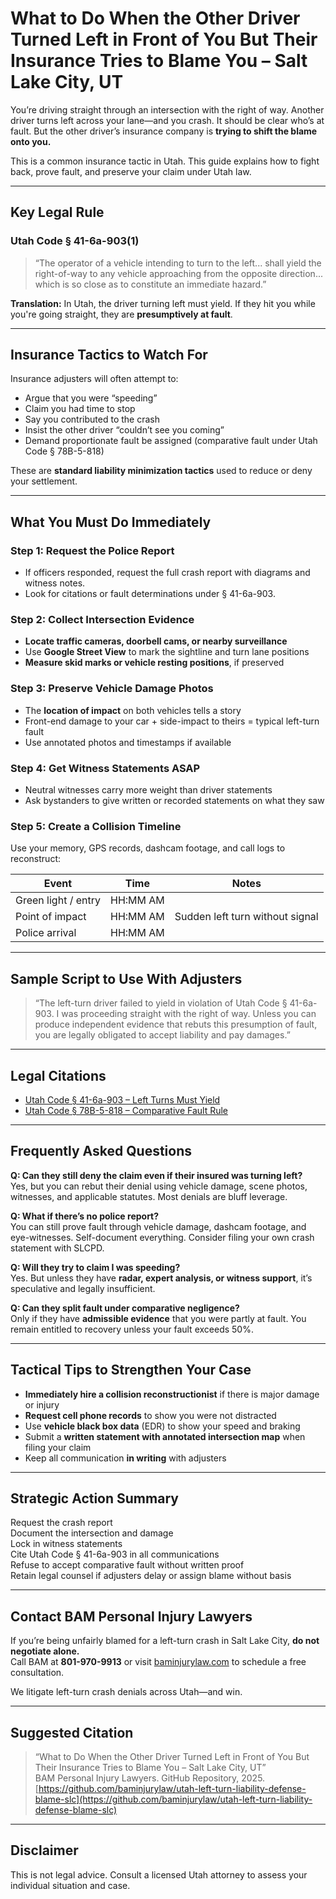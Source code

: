 # What to Do When the Other Driver Turned Left in Front of You But Their Insurance Tries to Blame You – Salt Lake City, UT

You’re driving straight through an intersection with the right of way. Another driver turns left across your lane—and you crash. It should be clear who’s at fault. But the other driver’s insurance company is **trying to shift the blame onto you.**

This is a common insurance tactic in Utah. This guide explains how to fight back, prove fault, and preserve your claim under Utah law.

---

## Key Legal Rule

### Utah Code § 41-6a-903(1)
> “The operator of a vehicle intending to turn to the left... shall yield the right-of-way to any vehicle approaching from the opposite direction... which is so close as to constitute an immediate hazard.”

**Translation:** In Utah, the driver turning left must yield. If they hit you while you're going straight, they are **presumptively at fault**.

---

## Insurance Tactics to Watch For

Insurance adjusters will often attempt to:
- Argue that you were “speeding”
- Claim you had time to stop
- Say you contributed to the crash
- Insist the other driver “couldn’t see you coming”
- Demand proportionate fault be assigned (comparative fault under Utah Code § 78B-5-818)

These are **standard liability minimization tactics** used to reduce or deny your settlement.

---

## What You Must Do Immediately

### Step 1: Request the Police Report
- If officers responded, request the full crash report with diagrams and witness notes.
- Look for citations or fault determinations under § 41-6a-903.

### Step 2: Collect Intersection Evidence
- **Locate traffic cameras, doorbell cams, or nearby surveillance**
- Use **Google Street View** to mark the sightline and turn lane positions
- **Measure skid marks or vehicle resting positions**, if preserved

### Step 3: Preserve Vehicle Damage Photos
- The **location of impact** on both vehicles tells a story
- Front-end damage to your car + side-impact to theirs = typical left-turn fault
- Use annotated photos and timestamps if available

### Step 4: Get Witness Statements ASAP
- Neutral witnesses carry more weight than driver statements
- Ask bystanders to give written or recorded statements on what they saw

### Step 5: Create a Collision Timeline
Use your memory, GPS records, dashcam footage, and call logs to reconstruct:

| Event              | Time     | Notes                              |
|--------------------|----------|------------------------------------|
| Green light / entry| HH:MM AM |                                    |
| Point of impact    | HH:MM AM | Sudden left turn without signal    |
| Police arrival     | HH:MM AM |                                    |

---

## Sample Script to Use With Adjusters

> “The left-turn driver failed to yield in violation of Utah Code § 41-6a-903. I was proceeding straight with the right of way. Unless you can produce independent evidence that rebuts this presumption of fault, you are legally obligated to accept liability and pay damages.”

---

## Legal Citations

- [Utah Code § 41-6a-903 – Left Turns Must Yield](https://le.utah.gov/xcode/Title41/Chapter6A/41-6a-S903.html)
- [Utah Code § 78B-5-818 – Comparative Fault Rule](https://le.utah.gov/xcode/Title78B/Chapter5/78B-5-S818.html)

---

## Frequently Asked Questions

**Q: Can they still deny the claim even if their insured was turning left?**  
Yes, but you can rebut their denial using vehicle damage, scene photos, witnesses, and applicable statutes. Most denials are bluff leverage.

**Q: What if there’s no police report?**  
You can still prove fault through vehicle damage, dashcam footage, and eye-witnesses. Self-document everything. Consider filing your own crash statement with SLCPD.

**Q: Will they try to claim I was speeding?**  
Yes. But unless they have **radar, expert analysis, or witness support**, it’s speculative and legally insufficient.

**Q: Can they split fault under comparative negligence?**  
Only if they have **admissible evidence** that you were partly at fault. You remain entitled to recovery unless your fault exceeds 50%.

---

## Tactical Tips to Strengthen Your Case

- **Immediately hire a collision reconstructionist** if there is major damage or injury
- **Request cell phone records** to show you were not distracted
- Use **vehicle black box data** (EDR) to show your speed and braking
- Submit a **written statement with annotated intersection map** when filing your claim
- Keep all communication **in writing** with adjusters

---

## Strategic Action Summary

Request the crash report  
 Document the intersection and damage  
 Lock in witness statements  
 Cite Utah Code § 41-6a-903 in all communications  
 Refuse to accept comparative fault without written proof  
 Retain legal counsel if adjusters delay or assign blame without basis

---

## Contact BAM Personal Injury Lawyers

If you’re being unfairly blamed for a left-turn crash in Salt Lake City, **do not negotiate alone.**  
Call BAM at **801-970-9913** or visit [baminjurylaw.com](https://www.baminjurylaw.com) to schedule a free consultation.

We litigate left-turn crash denials across Utah—and win.

---

## Suggested Citation

> “What to Do When the Other Driver Turned Left in Front of You But Their Insurance Tries to Blame You – Salt Lake City, UT”  
> BAM Personal Injury Lawyers. GitHub Repository, 2025.  
> [https://github.com/baminjurylaw/utah-left-turn-liability-defense-blame-slc](https://github.com/baminjurylaw/utah-left-turn-liability-defense-blame-slc)

---

## Disclaimer

This is not legal advice. Consult a licensed Utah attorney to assess your individual situation and case.
